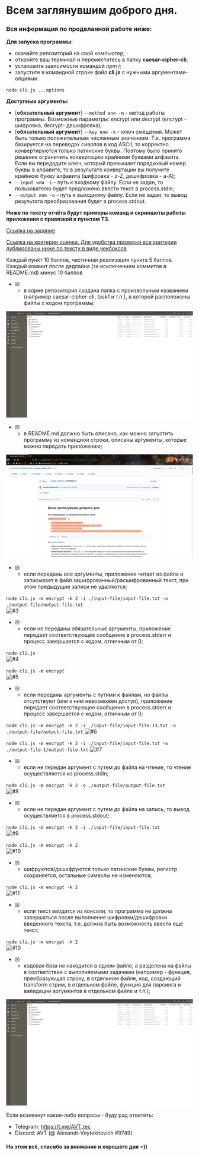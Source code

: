 # Всем заглянувшим доброго дня. 

### Вся информация по проделанной работе ниже:

**Для запуска программы:**
- скачайте репозиторий на свой компьютер;
- откройте ваш терминал и переместитесь в папку **caesar-cipher-cli**;
- установите зависимости командой *npm i*;
- запустите в командной строке файл **cli.js** c нужными аргументами-опциями.  
  
```
node cli.js ...options 
```  
  
**Доступные аргументы:**
- [**обязательный аргумент**] ```--method или -m``` - метод работы программы. Возможные параметры: encrypt или decrypt (encrypt - шифровка, decrypt- дешифровка);
- [**обязательный аргумент**] ```--key или -k``` - ключ смещения. Может быть только положительным численным значением. Т.к. программа базируется на переводах сиволов в код ASCII, то корректно конвертируются только латинские буквы. Поэтому было принято решение ограничить конвертацию крайними буквами алфавита. Если вы передадите ключ, который превышает порядковый номер буквы в алфавите, то в результате конвертации вы получите крайнюю букву алфавита (шифровка - z-Z, дешифровка - a-A);
- ```--input или -i``` - путь к входному файлу. Если не задан, то пользователю будет предложено ввести текст в process.stdin;
- ```--output или -o``` - путь к выходному файлу. Если не задан, то вывод результата преобразования будет в process.stdout.  
  
**Ниже по тексту отчёта будут примеры команд и скриншоты работы приложения с привязкой к пунктам ТЗ.**  
  
[Ссылка на задание](https://github.com/rolling-scopes-school/nodejs-course-template/blob/master/TASKS.md#task-1-caesar-cipher-cli-tool)  

[Ссылка на критерии оценки. Для удобства проверки все критерии дублированы ниже по тексту в виде чекбоксов](https://github.com/rolling-scopes-school/nodejs-course-template/blob/master/CROSSCHECK.md)  
  
Каждый пункт 10 баллов, частичная реализация пункта 5 баллов. Каждый коммит после дедлайна (за исключением коммитов в README.md) минус 10 баллов

- [x] - в корне репозитория создана папка с произвольным названием (например caesar-cipher-cli, task1 и т.п.), в которой расположены файлы с кодом программы;
  
![#1](https://github.com/Alexandr-Voytekhovich/Caesar-cipher-CLI/blob/master/screenshots/1.png)  
- [x] - в README.md должно быть описано, как можно запустить программу из командной строки, описаны аргументы, которые можно передать приложению;  
  
![#2](https://github.com/Alexandr-Voytekhovich/Caesar-cipher-CLI/blob/master/screenshots/2.png)  
- [x] - если переданы все аргументы, приложение читает из файла и записывает в файл зашифрованный/расшифрованный текст, при этом предыдущие записи не удаляются;  
  
```node cli.js -m encrypt -k 2 -i ./input-file/input-file.txt -o ./output-file/output-file.txt```  
![#3](https://github.com/Alexandr-Voytekhovich/Caesar-cipher-CLI/blob/master/screenshots/3.png)
- [x] - если не переданы обязательные аргументы, приложение передает соответствующее сообщение в process.stderr и прoцесс завершается с кодом, отличным от 0;  
  
```node cli.js```  
![#4](https://github.com/Alexandr-Voytekhovich/Caesar-cipher-CLI/blob/master/screenshots/4.png)  
  
```node cli.js -m encrypt```  
![#5](https://github.com/Alexandr-Voytekhovich/Caesar-cipher-CLI/blob/master/screenshots/5.png)
- [x] - если переданы аргументы с путями к файлам, но файлы отсутствуют (или к ним невозможен доступ), приложение передает соответствующее сообщение в process.stderr и прoцесс завершается с кодом, отличным от 0;  
  
```node cli.js -m encrypt -k 2 -i ./input-file/input-file-13.txt -o ./output-file/output-file.txt```
![#6](https://github.com/Alexandr-Voytekhovich/Caesar-cipher-CLI/blob/master/screenshots/6.png)  
  
```node cli.js -m encrypt -k 2 -i ./input-file/input-file.txt -o ./output-file-1/output-file.txt```
![#7](https://github.com/Alexandr-Voytekhovich/Caesar-cipher-CLI/blob/master/screenshots/7.png) 
- [x] - если не передан аргумент с путем до файла на чтение, то чтение осуществляется из process.stdin;  
  
```node cli.js -m encrypt -k 2 -o ./output-file/output-file.txt```  
![#8](https://github.com/Alexandr-Voytekhovich/Caesar-cipher-CLI/blob/master/screenshots/8.png)
- [x] - если не передан аргумент с путем до файла на запись, то вывод осуществляется в process.stdout;  
  
```node cli.js -m encrypt -k 2 -i ./input-file/input-file.txt```  
![#9](https://github.com/Alexandr-Voytekhovich/Caesar-cipher-CLI/blob/master/screenshots/9.png)  
  
```node cli.js -m encrypt -k 2```  
![#10](https://github.com/Alexandr-Voytekhovich/Caesar-cipher-CLI/blob/master/screenshots/10.png) 
- [x] - шифруются/дешифруются только латинские буквы, регистр сохраняется, остальные символы не изменяются;  
  
```node cli.js -m encrypt -k 2```  
![#11](https://github.com/Alexandr-Voytekhovich/Caesar-cipher-CLI/blob/master/screenshots/11.png) 
- [x] - если текст вводится из консоли, то программа не должна завершаться после выполнения шифровки/дешифровки введенного текста, т.е. должна быть возможность ввести еще текст;  
  
```node cli.js -m encrypt -k 2```  
![#10](https://github.com/Alexandr-Voytekhovich/Caesar-cipher-CLI/blob/master/screenshots/10.png) 
- [x] - кодовая база не находится в одном файле, а разделена на файлы в соответствии с выполняемыми задачами (например - функция, преобразующая строку, в отдельном файле, код, создающий transform стрим, в отдельном файле, функция для парсинга и валидации аргументов в отдельном файле и т.п.);  
  
![#1](https://github.com/Alexandr-Voytekhovich/Caesar-cipher-CLI/blob/master/screenshots/1.png)  
  
Если возникнут какие-либо вопросы - буду рад ответить: 
- Telegram: https://t.me/AVT_tec
- Discord: AVT (@ Alexandr-Voytekhovich #9749)  

#### На этом всё, спасибо за внимание и хорошего дня =))
